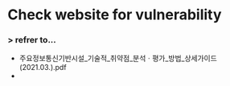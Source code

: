 # Check website for vulnerability

### > refrer to...
- 주요정보통신기반시설_기술적_취약점_분석ㆍ평가_방법_상세가이드(2021.03.).pdf
- 

